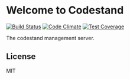 Welcome to Codestand
====================

[![Build Status](https://travis-ci.org/codestand/codestand.svg?branch=master)](https://travis-ci.org/codestand/codestand)
[![Code Climate](https://codeclimate.com/github/codestand/codestand/badges/gpa.svg)](https://codeclimate.com/github/codestand/codestand)
[![Test Coverage](https://codeclimate.com/github/codestand/codestand/badges/coverage.svg)](https://codeclimate.com/github/codestand/codestand/coverage)

The codestand management server.

## License
MIT
